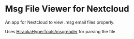 # Msg File Viewer for Nextcloud

An app for Nextcloud to view .msg email files properly.

Uses [HiraokaHyperTools/msgreader](https://github.com/HiraokaHyperTools/msgreader) for parsing the file.
